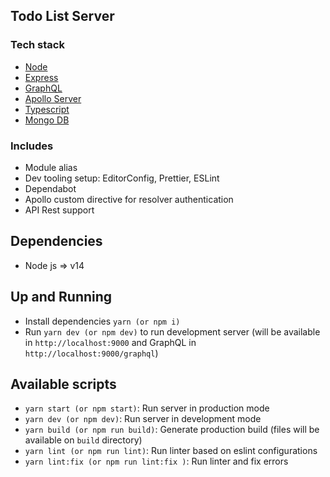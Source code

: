 ## Todo List Server

### Tech stack
- [Node](https://github.com/nodejs/node)
- [Express](https://github.com/expressjs/express)
- [GraphQL](https://github.com/graphql/graphql-js)
- [Apollo Server](https://github.com/apollographql/apollo-server)
- [Typescript](https://www.typescriptlang.org/)
- [Mongo DB](https://www.mongodb.com/)

### Includes
  - Module alias
  - Dev tooling setup: EditorConfig, Prettier, ESLint
  - Dependabot
- Apollo custom directive for resolver authentication
- API Rest support

## Dependencies
- Node js => v14

## Up and Running
- Install dependencies `yarn (or npm i)`
- Run `yarn dev (or npm dev)` to run development server (will be available in `http://localhost:9000` and GraphQL in `http://localhost:9000/graphql`)

## Available scripts
- `yarn start (or npm start)`: Run server in production mode
- `yarn dev (or npm dev)`: Run server in development mode
- `yarn build (or npm run build)`: Generate production build (files will be available on `build` directory)
- `yarn lint (or npm run lint)`: Run linter based on eslint configurations
- `yarn lint:fix (or npm run lint:fix )`: Run linter and fix errors


